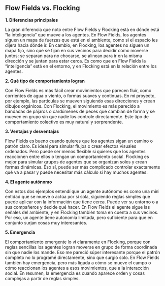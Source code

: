 
## Flow Fields vs. Flocking

**1. Diferencias principales**

La gran diferencia que noto entre Flow Fields y Flocking está en dónde está “la inteligencia” que mueve a los agentes. En Flow Fields, los agentes siguen un mapa de fuerzas que está en el ambiente, como si el espacio les dijera hacia dónde ir. En cambio, en Flocking, los agentes no siguen un mapa fijo, sino que se fijan en sus vecinos para decidir cómo moverse juntos: se separan para no chocarse, se alinean para ir en la misma dirección y se juntan para estar cerca. Es como que en Flow Fields la “inteligencia” está en el entorno, y en Flocking está en la relación entre los agentes.

**2. Qué tipo de comportamiento logran**

Con Flow Fields es más fácil crear movimientos que parecen fluir, como corrientes de agua o viento, o formas suaves y continuas. En mi proyecto, por ejemplo, las partículas se mueven siguiendo esas direcciones y crean dibujos orgánicos.
Con Flocking, el movimiento es más parecido a bandadas de pájaros o cardúmenes de peces que cambian de forma y se mueven en grupo sin que nadie los controle directamente. Este tipo de comportamiento colectivo es muy natural y sorprendente.

**3. Ventajas y desventajas**

Flow Fields es bueno cuando quieres que los agentes sigan un camino o patrón claro. Es ideal para simular flujos o crear efectos visuales ordenados. Pero puede ser menos flexible si quieres que los agentes reaccionen entre ellos o tengan un comportamiento social.
Flocking es mejor para simular grupos de agentes que se organizan solos y crean formas dinámicas. Eso sí, puede ser más complicado controlar exactamente qué va a pasar y puede necesitar más cálculo si hay muchos agentes.

**4. El agente autónomo**

Con estos dos ejemplos entendí que un agente autónomo es como una mini entidad que se mueve o actúa por sí sola, siguiendo reglas simples que puede aplicar con la información que tiene cerca. Puede ver su entorno o a sus compañeros y decide qué hacer. En Flow Fields el agente sigue las señales del ambiente, y en Flocking también toma en cuenta a sus vecinos. Por eso, un agente tiene autonomía limitada, pero suficiente para que en conjunto surjan cosas muy interesantes.

**5. Emergencia**

El comportamiento emergente lo vi claramente en Flocking, porque con reglas sencillas los agentes logran moverse en grupo de forma coordinada sin que nadie los mande. Eso me pareció súper interesante porque el patrón completo no lo programé directamente, sino que surgió solo. En Flow Fields también hay emergencia, pero más ligada a cómo se mueve el campo o cómo reaccionan los agentes a esos movimientos, que a la interacción social. En resumen, la emergencia es cuando aparece orden y cosas complejas a partir de reglas simples.

